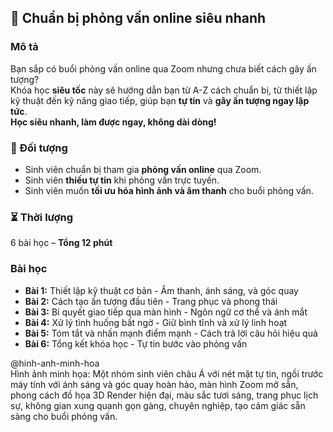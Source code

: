 ## 📌 Chuẩn bị phỏng vấn online siêu nhanh

### Mô tả  
Bạn sắp có buổi phỏng vấn online qua Zoom nhưng chưa biết cách gây ấn tượng?  
Khóa học **siêu tốc** này sẽ hướng dẫn bạn từ A-Z cách chuẩn bị, từ thiết lập kỹ thuật đến kỹ năng giao tiếp, giúp bạn **tự tin** và **gây ấn tượng ngay lập tức**.  
**Học siêu nhanh, làm được ngay, không dài dòng!**

### 🎯 Đối tượng  
- Sinh viên chuẩn bị tham gia **phỏng vấn online** qua Zoom.  
- Sinh viên **thiếu tự tin** khi phỏng vấn trực tuyến.  
- Sinh viên muốn **tối ưu hóa hình ảnh và âm thanh** cho buổi phỏng vấn.  

### ⏳ Thời lượng  
6 bài học – **Tổng 12 phút**  

### Bài học  
- **Bài 1:** Thiết lập kỹ thuật cơ bản - Âm thanh, ánh sáng, và góc quay  
- **Bài 2:** Cách tạo ấn tượng đầu tiên - Trang phục và phong thái  
- **Bài 3:** Bí quyết giao tiếp qua màn hình - Ngôn ngữ cơ thể và ánh mắt  
- **Bài 4:** Xử lý tình huống bất ngờ - Giữ bình tĩnh và xử lý linh hoạt  
- **Bài 5:** Tóm tắt và nhấn mạnh điểm mạnh - Cách trả lời câu hỏi hiệu quả  
- **Bài 6:** Tổng kết khóa học - Tự tin bước vào phỏng vấn  

@hinh-anh-minh-hoa  
Hình ảnh minh họa: Một nhóm sinh viên châu Á với nét mặt tự tin, ngồi trước máy tính với ánh sáng và góc quay hoàn hảo, màn hình Zoom mở sẵn, phong cách đồ họa 3D Render hiện đại, màu sắc tươi sáng, trang phục lịch sự, không gian xung quanh gọn gàng, chuyên nghiệp, tạo cảm giác sẵn sàng cho buổi phỏng vấn.